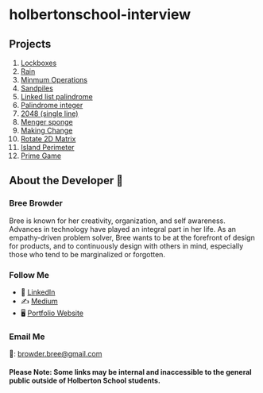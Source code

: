 # holbertonschool-interview

## Projects

1. [Lockboxes](https://intranet.hbtn.io/projects/1692)
2. [Rain](https://intranet.hbtn.io/projects/1724)
3. [Minmum Operations](https://intranet.hbtn.io/projects/1694)
4. [Sandpiles](https://intranet.hbtn.io/projects/1695)
5. [Linked list palindrome](https://intranet.hbtn.io/projects/1696)
6. [Palindrome integer](https://intranet.hbtn.io/projects/1699)
7. [2048 (single line)](https://intranet.hbtn.io/projects/1701)
8. [Menger sponge](https://intranet.hbtn.io/projects/1702)
9. [Making Change](https://intranet.hbtn.io/projects/1739)
10. [Rotate 2D Matrix](https://intranet.hbtn.io/projects/1731)
11. [Island Perimeter](https://intranet.hbtn.io/projects/1745)
12. [Prime Game](https://intranet.hbtn.io/projects/1752)


## About the Developer  💬

### Bree Browder

Bree is known for her creativity, organization, and self awareness. Advances in technology have played an integral part in her life. As an empathy-driven problem solver, Bree wants to be at the forefront of design for products, and to continuously design with others in mind, especially those who tend to be marginalized or forgotten.

### Follow Me

- 📁 [LinkedIn](https://www.linkedin.com/in/breebrowder/)
- ✍️ [Medium](https://medium.com/@breebrowder)
- 🖥️ [Portfolio Website](https://www.breebrowder.com/)

### Email Me
📩: browder.bree@gmail.com


#### Please Note: Some links may be internal and inaccessible to the general public outside of Holberton School students.
